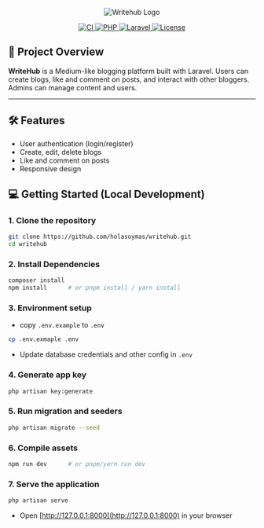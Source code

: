 <p align="center">
  <img src="https://res.cloudinary.com/dgy9djne0/image/upload/v1756300082/logo-cropped_vjmkfm.svg" alt="Writehub Logo" />
</p>

<p align="center">
  <a href="https://github.com/holasoymas/writehub/actions/workflows/deploy.yaml">
    <img src="https://github.com/holasoymas/writehub/actions/workflows/deploy.yaml/badge.svg" alt="CI" />
  </a>
  <a href="https://www.php.net/">
    <img src="https://img.shields.io/badge/PHP-8.2-blue" alt="PHP" />
  </a>
  <a href="https://laravel.com/">
    <img src="https://img.shields.io/badge/Laravel-12-red" alt="Laravel" />
  </a>
  <a href="https://github.com/holasoymas/writehub/blob/main/LICENSE">
    <img src="https://img.shields.io/badge/License-MIT-green" alt="License" />
  </a>
</p>

## 📖 Project Overview
**WriteHub** is a Medium-like blogging platform built with Laravel. Users can create blogs, like and comment on posts, and interact with other bloggers. Admins can manage content and users.  

---

## 🛠 Features

- User authentication (login/register)  
- Create, edit, delete blogs  
- Like and comment on posts  
- Responsive design  

## 💻 Getting Started (Local Development)

### 1. Clone the repository
```bash
git clone https://github.com/holasoymas/writehub.git
cd writehub
```

### 2. Install Dependencies
```bash
composer install
npm install      # or pnpm install / yarn install
```

### 3. Environment setup

- copy `.env.example` to `.env` 

```bash
cp .env.exmaple .env
```
- Update database credentials and other config in `.env`

### 4. Generate app key
```bash
php artisan key:generate
```

### 5. Run migration and seeders
```bash
php artisan migrate --seed
```

### 6. Compile assets
```bash
npm run dev      # or pnpm/yarn run dev
```

### 7. Serve the application
```bash
php artisan serve
```
- Open [http://127.0.0.1:8000](http://127.0.0.1:8000) in your browser




